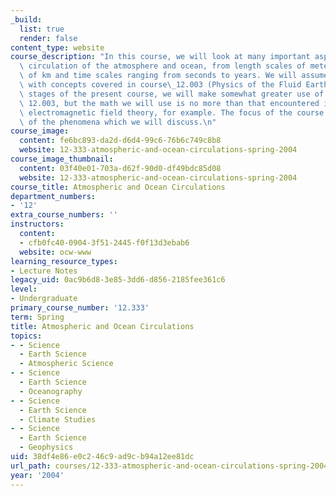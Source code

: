 ```yaml
---
_build:
  list: true
  render: false
content_type: website
course_description: "In this course, we will look at many important aspects of the\
  \ circulation of the atmosphere and ocean, from length scales of meters to thousands\
  \ of km and time scales ranging from seconds to years. We will assume familiarity\
  \ with concepts covered in course\_12.003 (Physics of the Fluid Earth). In the early\
  \ stages of the present course, we will make somewhat greater use of math than did\
  \ 12.003, but the math we will use is no more than that encountered in elementary\
  \ electromagnetic field theory, for example. The focus of the course is on the **physics**\
  \ of the phenomena which we will discuss.\n"
course_image:
  content: fe6bc893-da2d-d6d4-99c6-76b6c749c8b8
  website: 12-333-atmospheric-and-ocean-circulations-spring-2004
course_image_thumbnail:
  content: 03f40e01-703a-d62f-90d0-df49bdc85d08
  website: 12-333-atmospheric-and-ocean-circulations-spring-2004
course_title: Atmospheric and Ocean Circulations
department_numbers:
- '12'
extra_course_numbers: ''
instructors:
  content:
  - cfb0fc40-0904-3f51-2445-f0f13d3ebab6
  website: ocw-www
learning_resource_types:
- Lecture Notes
legacy_uid: 0ac9b6d8-3e85-3dd6-d856-2185fee361c6
level:
- Undergraduate
primary_course_number: '12.333'
term: Spring
title: Atmospheric and Ocean Circulations
topics:
- - Science
  - Earth Science
  - Atmospheric Science
- - Science
  - Earth Science
  - Oceanography
- - Science
  - Earth Science
  - Climate Studies
- - Science
  - Earth Science
  - Geophysics
uid: 38df4e86-e0c2-46c9-ad9c-b94a12ee81dc
url_path: courses/12-333-atmospheric-and-ocean-circulations-spring-2004
year: '2004'
---
```

